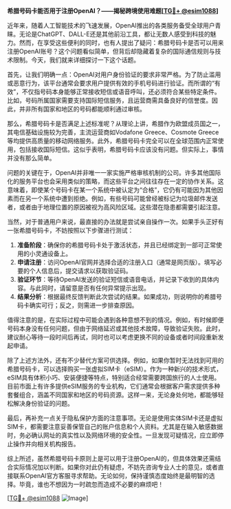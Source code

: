 **希腊号码卡能否用于注册OpenAI？——揭秘跨境使用难题[[TG💪+ @esim1088](https://t.me/s/esim1088)]**

近年来，随着人工智能技术的飞速发展，OpenAI推出的各类服务备受全球用户青睐。无论是ChatGPT、DALL-E还是其他前沿工具，都让无数人感受到科技的魅力。然而，在享受这些便利的同时，也有人提出了疑问：希腊号码卡是否可以用来注册OpenAI账号？这个问题看似简单，但背后却隐藏着复杂的国际通信规则与技术限制。今天，我们就来详细探讨一下这个话题。

首先，让我们明确一点：OpenAI对用户身份验证的要求非常严格。为了防止滥用或恶意行为，该平台通常会要求用户提供有效的手机号码进行验证。而所谓的“有效”，不仅指号码本身能够正常接收短信或语音呼叫，还必须符合某些特定条件。比如，号码所属国家需要支持国际短信服务，且运营商需具备良好的信誉度。因此，并非所有国家和地区的号码都能顺利通过审核。

那么，希腊号码卡是否满足上述标准呢？从理论上讲，希腊作为欧盟成员国之一，其电信基础设施较为完善，主流运营商如Vodafone Greece、Cosmote Greece等均提供高质量的移动网络服务。此外，希腊号码卡完全可以在全球范围内正常使用，包括接收国际短信。这似乎表明，希腊号码卡应该没有问题。但实际上，事情并没有那么简单。

问题的关键在于，OpenAI并非唯一一家实施严格审核机制的公司。许多其他国际化的服务平台也会采用类似的策略，而这些平台之间往往存在一定的协作关系。这意味着，即使某个号码卡在某一个系统中被认定为“合格”，它仍有可能因为其他因素而在另一个系统中遭到拒绝。例如，有些号码可能曾经被标记为垃圾邮件发送者，或者由于地理位置的原因被视为高风险区域。这些潜在隐患都需要引起注意。

当然，对于普通用户来说，最直接的办法就是尝试亲自操作一次。如果手头正好有一张希腊号码卡，不妨按照以下步骤进行测试：

1. **准备阶段**：确保你的希腊号码卡处于激活状态，并且已经绑定到一部可正常使用的小灵通设备上。
2. **申请注册**：访问OpenAI官网并选择合适的注册入口（通常是网页版）。填写必要的个人信息后，提交请求以获取验证码。
3. **验证环节**：等待OpenAI发送的验证短信或语音电话，并记录下收到的具体内容。与此同时，请留意是否有任何异常提示出现。
4. **结果分析**：根据最终反馈判断此次尝试的结果。如果成功，则说明你的希腊号码卡确实可行；反之，则需进一步排查原因。

值得注意的是，在实际过程中可能会遇到各种意想不到的情况。例如，有时候即便号码本身没有任何问题，但由于网络延迟或其他技术故障，导致验证失败。此时，建议耐心等待一段时间后再试，同时也可以考虑更换不同的设备或者时间段重新发起申请。

除了上述方法外，还有不少替代方案可供选择。例如，如果你暂时无法找到可用的希腊号码卡，可以选择购买一张虚拟SIM卡（eSIM）。作为一种新兴的技术形式，eSIM具有体积小巧、安装便捷等特点，特别适合经常需要跨国旅行的人士使用。目前市面上有许多提供eSIM服务的专业机构，它们通常会根据客户需求提供多种套餐组合，涵盖不同国家和地区的号码资源。这样一来，无论身处何地，都能够轻松解决身份验证的问题。

最后，再补充一点关于隐私保护方面的注意事项。无论是使用实体SIM卡还是虚拟SIM卡，都需要注意妥善保管自己的账户信息和个人资料。尤其是在输入敏感数据时，务必确认网址的真实性以及网络环境的安全性。一旦发现可疑情况，应立即停止操作并向相关机构报告。

综上所述，虽然希腊号码卡原则上是可以用于注册OpenAI的，但具体效果还需结合实际情况加以判断。如果你对此仍有疑虑，不妨先咨询专业人士的意见，或者直接联系OpenAI官方客服寻求帮助。无论如何，保持谨慎态度始终是最明智的选择。毕竟，谁也不想因为一时疏忽而造成不必要的麻烦吧！

[[TG💪+ @esim1088](https://t.me/s/esim1088) ![Image](https://i.postimg.cc/4NQfJmqS/Snipaste-2025-05-13-00-14-12.png)]
